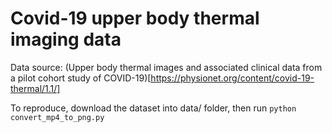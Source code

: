 # Covid-19 upper body thermal imaging data

Data source: (Upper body thermal images and associated clinical data from a pilot cohort study of COVID-19)[https://physionet.org/content/covid-19-thermal/1.1/]

To reproduce, download the dataset into data/ folder, then run `python convert_mp4_to_png.py`

